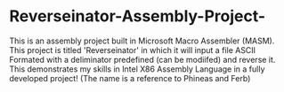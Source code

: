 # Reverseinator-Assembly-Project-
This is an assembly project built in Microsoft Macro Assembler (MASM). This project is titled 'Reverseinator' in which it will input a file ASCII Formated with a deliminator predefined (can be modiifed) and reverse it. This demonstrates my skills in Intel X86 Assembly Language in a fully developed project! (The name is a reference to Phineas and Ferb)
